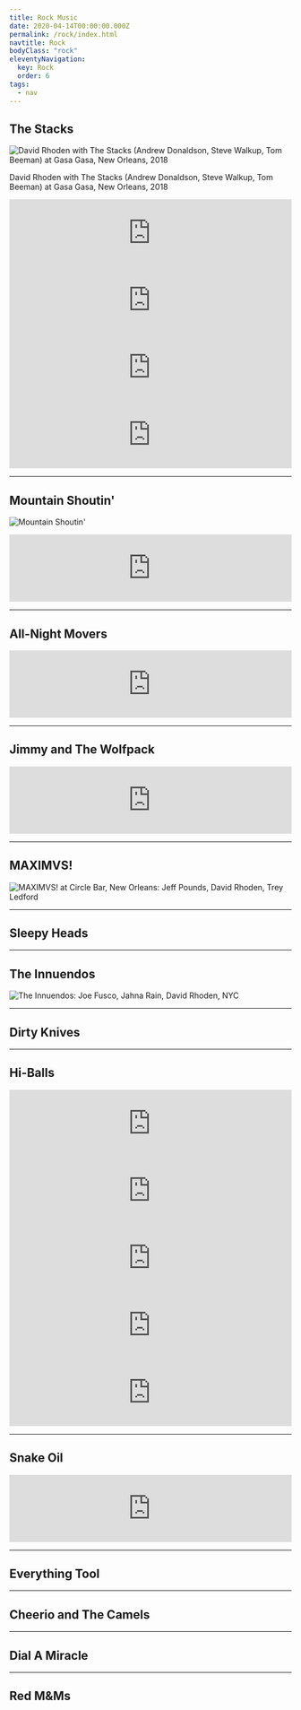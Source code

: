 ```yaml
---
title: Rock Music
date: 2020-04-14T00:00:00.000Z
permalink: /rock/index.html
navtitle: Rock
bodyClass: "rock"
eleventyNavigation:
  key: Rock
  order: 6
tags:
  - nav
---
```


## The Stacks

![David Rhoden with The Stacks (Andrew Donaldson, Steve Walkup, Tom Beeman) at Gasa Gasa, New Orleans, 2018](/static/img/about/stacksatgasagasa.jpg)

David Rhoden with The Stacks (Andrew Donaldson, Steve Walkup, Tom Beeman) at Gasa Gasa, New Orleans, 2018

<iframe style="border: 0; width: 100%; height: 120px;" src="https://bandcamp.com/EmbeddedPlayer/album=1045225060/size=large/bgcol=ffffff/linkcol=0687f5/tracklist=false/artwork=small/transparent=true/" seamless><a href="http://thestacksnola.bandcamp.com/album/live-at-circle-bar-september-14-2018">Live At Circle Bar September 14, 2018 by The Stacks</a></iframe>

<iframe style="border: 0; width: 100%; height: 120px;" src="https://bandcamp.com/EmbeddedPlayer/album=873450142/size=large/bgcol=ffffff/linkcol=0687f5/tracklist=false/artwork=small/transparent=true/" seamless><a href="http://thestacksnola.bandcamp.com/album/live-at-siberia-august-30-2018">Live at Siberia August 30, 2018 by The Stacks</a></iframe>

<iframe style="border: 0; width: 100%; height: 120px;" src="https://bandcamp.com/EmbeddedPlayer/album=2799464594/size=large/bgcol=ffffff/linkcol=0687f5/tracklist=false/artwork=small/transparent=true/" seamless><a href="http://thestacksnola.bandcamp.com/album/tangerines-and-evidence">Tangerines and Evidence by The Stacks</a></iframe>

<iframe style="border: 0; width: 100%; height: 120px;" src="https://bandcamp.com/EmbeddedPlayer/track=2426890446/size=large/bgcol=ffffff/linkcol=0687f5/tracklist=false/artwork=small/transparent=true/" seamless><a href="http://thestacksnola.bandcamp.com/track/the-alligator">The Alligator by The Stacks</a></iframe>

---

## Mountain Shoutin'

![Mountain Shoutin'](/static/img/rock/mtnshtn.jpg)

<iframe style="border: 0; width: 100%; height: 120px;" src="https://bandcamp.com/EmbeddedPlayer/album=2089657765/size=large/bgcol=ffffff/linkcol=0687f5/tracklist=false/artwork=small/transparent=true/" seamless><a href="http://mountainshoutin.bandcamp.com/album/160913-mountain-shoutin-rehearsal">160913 Mountain Shoutin&#39; Rehearsal by Mountain Shoutin&#39;</a></iframe>

---

## All-Night Movers

<iframe style="border: 0; width: 100%; height: 120px;" src="https://bandcamp.com/EmbeddedPlayer/album=2852397807/size=large/bgcol=ffffff/linkcol=0687f5/tracklist=false/artwork=small/transparent=true/" seamless><a href="http://davidrhoden.bandcamp.com/album/all-night">All Night by All-Night Movers</a></iframe>

---

## Jimmy and The Wolfpack

<iframe style="border: 0; width: 100%; height: 120px;" src="https://bandcamp.com/EmbeddedPlayer/album=3590695495/size=large/bgcol=ffffff/linkcol=0687f5/tracklist=false/artwork=small/transparent=true/" seamless><a href="http://jimmyandthewolfpack.bandcamp.com/album/jimmy-and-the-wolfpack">Jimmy and The Wolfpack by Jimmy And The Wolfpack</a></iframe>

---

## MAXIMVS!

![MAXIMVS! at Circle Bar, New Orleans: Jeff Pounds, David Rhoden, Trey Ledford](/static/img/about/maximvs01.jpg)

---

## Sleepy Heads

---

## The Innuendos

![The Innuendos: Joe Fusco, Jahna Rain, David Rhoden, NYC](/static/img/rock/innuendos.jpg)

---

## Dirty Knives

---

## Hi-Balls

<iframe style="border: 0; width: 100%; height: 120px;" src="https://bandcamp.com/EmbeddedPlayer/album=4108152891/size=large/bgcol=ffffff/linkcol=0687f5/tracklist=false/artwork=small/transparent=true/" seamless><a href="http://hiballs.bandcamp.com/album/love-music">Love Music by The Hi-Balls</a></iframe>

<iframe style="border: 0; width: 100%; height: 120px;" src="https://bandcamp.com/EmbeddedPlayer/album=3060599940/size=large/bgcol=ffffff/linkcol=0687f5/tracklist=false/artwork=small/transparent=true/" seamless><a href="http://hiballs.bandcamp.com/album/tube-or-not-tube">Tube Or Not Tube by The Hi-Balls</a></iframe>

<iframe style="border: 0; width: 100%; height: 120px;" src="https://bandcamp.com/EmbeddedPlayer/album=3932737902/size=large/bgcol=ffffff/linkcol=0687f5/tracklist=false/artwork=small/transparent=true/" seamless><a href="http://hiballs.bandcamp.com/album/what-they-do">What They Do by The Hi-Balls</a></iframe>

<iframe style="border: 0; width: 100%; height: 120px;" src="https://bandcamp.com/EmbeddedPlayer/album=3486834515/size=large/bgcol=ffffff/linkcol=0687f5/tracklist=false/artwork=small/transparent=true/" seamless><a href="http://hiballs.bandcamp.com/album/feel-good-rock-and-roll-7">Feel Good Rock And Roll 7&quot; by The Hi-Balls</a></iframe>

<iframe style="border: 0; width: 100%; height: 120px;" src="https://bandcamp.com/EmbeddedPlayer/album=2864899534/size=large/bgcol=ffffff/linkcol=0687f5/tracklist=false/artwork=small/transparent=true/" seamless><a href="http://hiballs.bandcamp.com/album/continental">Continental by The Hi-Balls</a></iframe>

---

## Snake Oil

<iframe style="border: 0; width: 100%; height: 120px;" src="https://bandcamp.com/EmbeddedPlayer/album=2260301877/size=large/bgcol=ffffff/linkcol=0687f5/tracklist=false/artwork=small/transparent=true/" seamless><a href="http://snakeoilknoxville.bandcamp.com/album/snake-oil">Snake Oil by Snake Oil</a></iframe>

---

## Everything Tool

---

## Cheerio and The Camels

---

## Dial A Miracle

---

## Red M&Ms